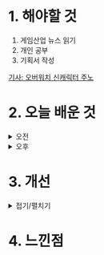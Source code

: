 
# 1. 해야할 것

1. 게임산업 뉴스 읽기 
2. 개인 공부  
3. 기획서 작성

[기사: 오버워치 신캐릭터 주노](https://www.gameinsight.co.kr/news/articleView.html?idxno=32887)


# 2. 오늘 배운 것

<details>
<summary>오전</summary>

## 오늘의 뉴스
### 오버워치 신캐릭터 주노
![image](https://github.com/user-attachments/assets/b7718429-e677-4e32-8a2f-58b1ec007778)
```
항상 암살캐릭터 직군의 목표인 힐러 중에서 능동적으로 상황을 대처할 수 있는 캐릭터
힐러가 재미없는 포지션이라는 느낌을 없애는 노력을 많이 했는데
그 중 하나가 '아나'라는 캐릭터로 시작한다.
정확한 조준이 필요한 힐/딜링 샷과 범위 회복 수류탄 때문에
재미없고 딸깍으로 딜러직군 따라다니는 힐러라는 느낌을 지우고
실력 캐릭터라는 이미지가 생겼으니까
그런 의미에서 이번 주노는 힐러 직군의 트레이서와 루시우를 섞은 느낌인데
이런 신규 영웅들 때문에 게임의 수명이 계속 늘어나는 게 아닐까?
```
</details>


<details>
<summary>오후</summary>


</details>




# 3. 개선


<details>
<summary>접기/펼치기</summary>


</details>



# 4. 느낀점


